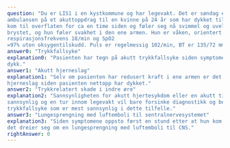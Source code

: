 ```yaml
---
question: "Du er LIS1 i en kystkommune og har legevakt. Det er søndag ettermiddag og du rykker ut med
ambulansen på et akuttoppdrag til en kvinne på 24 år som har dykket til 18 meter i ca 45 minutter. Hun
kom til overflaten for ca en time siden og føler seg nå svimmel og uvel med litt trykkende ubehag i
brystet, og hun føler svakhet i den ene armen. Hun er våken, orientert og puster med
respirasjonsfrekvens 18/min og SpO2
=97% uten oksygentilskudd. Puls er regelmessig 102/min, BT er 135/72 mmHg."
answer0: "Trykkfallsyke"
explanation0: "Pasienten har tegn på akutt trykkfallsyke siden symptomene oppstod ca en time etter avsluttet
dykk."
answer1: "Akutt hjerneslag"
explanation1: "Selv om pasienten har redusert kraft i ene armen er det mindre sannsynlig at dette skyldes akutt
hjerneslag siden pasienten nettopp har dykket."
answer2: "Trykkrelatert skade i indre øre"
explanation2: "Sannsynligheten for akutt hjertesykdom eller en akutt tilstand i ØNH-området er dette mindre
sannsynlig og en tur innom legevakt vil bare forsinke diagnostikk og behandling av akutt
trykkfallsyke som er mest sannsynlig i dette tilfelle."
answer3: "Lungesprengning med luftemboli til sentralnervesystemet"
explanation3: "Siden symptomene oppsto først en stund etter at hun kom til overflaten er det lite sannsynlig at
det dreier seg om en lungesprengning med luftemboli til CNS."
rightAnswer: 0
---
```



